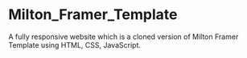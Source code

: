 # Milton_Framer_Template
A fully responsive website which is a cloned version of Milton Framer Template using HTML, CSS, JavaScript.
